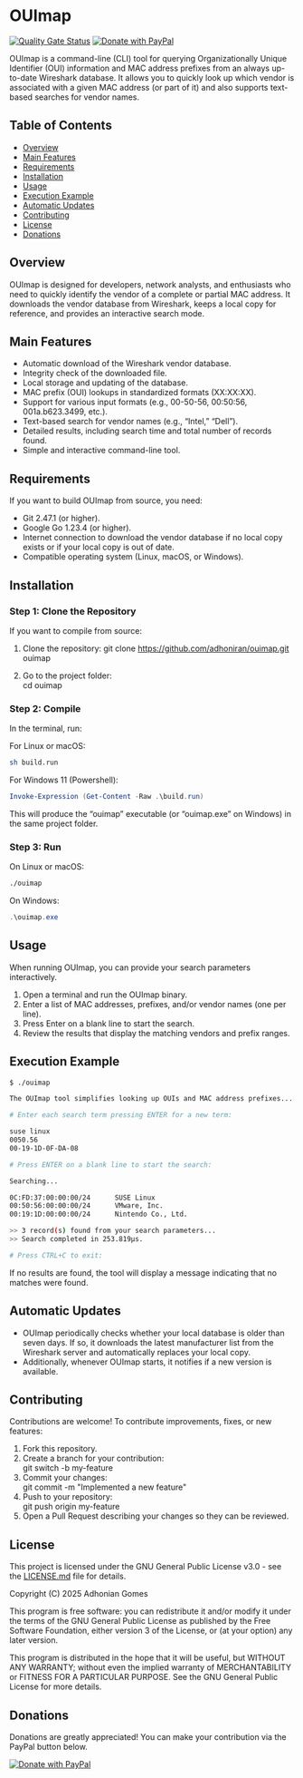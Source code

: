 # OUImap 

[![Quality Gate Status](https://sonarcloud.io/api/project_badges/measure?project=adhoniran_ouimap&metric=alert_status)](https://sonarcloud.io/dashboard?id=adhoniran_ouimap)
[![Donate with PayPal](https://img.shields.io/badge/Donate%20with-PayPal-blue?logo=paypal&logoColor=white)](https://www.paypal.com/donate/?business=N6AH25Q2D4BL8&no_recurring=0&item_name=Contribute+to+the+future+of+our+projects.+Your+donation+via+PayPal+empowers+us+to+keep+creating+and+growing...+Thank+you%21&currency_code=USD)

OUImap is a command-line (CLI) tool for querying Organizationally Unique Identifier (OUI) information and MAC address prefixes from an always up-to-date Wireshark database. It allows you to quickly look up which vendor is associated with a given MAC address (or part of it) and also supports text-based searches for vendor names.

## Table of Contents

- [Overview](#overview)
- [Main Features](#main-features)
- [Requirements](#requirements)
- [Installation](#installation)
- [Usage](#usage)
- [Execution Example](#execution-example)
- [Automatic Updates](#automatic-updates)
- [Contributing](#contributing)
- [License](#license)
- [Donations](#donations)

## Overview

OUImap is designed for developers, network analysts, and enthusiasts who need to quickly identify the vendor of a complete or partial MAC address. It downloads the vendor database from Wireshark, keeps a local copy for reference, and provides an interactive search mode.

## Main Features

- Automatic download of the Wireshark vendor database.
- Integrity check of the downloaded file.
- Local storage and updating of the database.
- MAC prefix (OUI) lookups in standardized formats (XX:XX:XX).
- Support for various input formats (e.g., 00-50-56, 00:50:56, 001a.b623.3499, etc.).
- Text-based search for vendor names (e.g., “Intel,” “Dell”).
- Detailed results, including search time and total number of records found.
- Simple and interactive command-line tool.

## Requirements

If you want to build OUImap from source, you need:

- Git 2.47.1 (or higher).
- Google Go 1.23.4 (or higher).
- Internet connection to download the vendor database if no local copy exists or if your local copy is out of date.
- Compatible operating system (Linux, macOS, or Windows).

## Installation

### Step 1: Clone the Repository

If you want to compile from source:

1. Clone the repository:
   git clone https://github.com/adhoniran/ouimap.git ouimap

2. Go to the project folder:  
   cd ouimap

### Step 2: Compile

In the terminal, run:

For Linux or macOS:
```bash
sh build.run
```

For Windows 11 (Powershell):
```powershell
Invoke-Expression (Get-Content -Raw .\build.run)
```

This will produce the “ouimap” executable (or “ouimap.exe” on Windows) in the same project folder.

### Step 3: Run

On Linux or macOS:
```bash
./ouimap
```

On Windows:
```powershell
.\ouimap.exe
```

## Usage

When running OUImap, you can provide your search parameters interactively.

1. Open a terminal and run the OUImap binary.
2. Enter a list of MAC addresses, prefixes, and/or vendor names (one per line).
3. Press Enter on a blank line to start the search.
4. Review the results that display the matching vendors and prefix ranges.

## Execution Example

```bash
$ ./ouimap

The OUImap tool simplifies looking up OUIs and MAC address prefixes...

# Enter each search term pressing ENTER for a new term:

suse linux
0050.56
00-19-1D-0F-DA-08

# Press ENTER on a blank line to start the search:

Searching...

0C:FD:37:00:00:00/24      SUSE Linux
00:50:56:00:00:00/24      VMware, Inc.
00:19:1D:00:00:00/24      Nintendo Co., Ltd.

>> 3 record(s) found from your search parameters...
>> Search completed in 253.819µs.

# Press CTRL+C to exit:
```

If no results are found, the tool will display a message indicating that no matches were found.

## Automatic Updates

- OUImap periodically checks whether your local database is older than seven days. If so, it downloads the latest manufacturer list from the Wireshark server and automatically replaces your local copy.
- Additionally, whenever OUImap starts, it notifies if a new version is available.

## Contributing

Contributions are welcome! To contribute improvements, fixes, or new features:

1. Fork this repository.
2. Create a branch for your contribution:  
   git switch -b my-feature
3. Commit your changes:  
   git commit -m "Implemented a new feature"
4. Push to your repository:  
   git push origin my-feature
5. Open a Pull Request describing your changes so they can be reviewed.

## License

This project is licensed under the GNU General Public License v3.0 - see the [LICENSE.md](LICENSE.md) file for details.

Copyright (C) 2025 Adhonian Gomes

This program is free software: you can redistribute it and/or modify it under the terms of the GNU General Public License as published by the Free Software Foundation, either version 3 of the License, or (at your option) any later version.

This program is distributed in the hope that it will be useful, but WITHOUT ANY WARRANTY; without even the implied warranty of MERCHANTABILITY or FITNESS FOR A PARTICULAR PURPOSE. See the GNU General Public License for more details.


## Donations

Donations are greatly appreciated! You can make your contribution via the PayPal button below.

[![Donate with PayPal](https://img.shields.io/badge/Donate%20with-PayPal-blue?logo=paypal&logoColor=white)](https://www.paypal.com/donate/?business=N6AH25Q2D4BL8&no_recurring=0&item_name=Contribute+to+the+future+of+our+projects.+Your+donation+via+PayPal+empowers+us+to+keep+creating+and+growing...+Thank+you%21&currency_code=USD)

